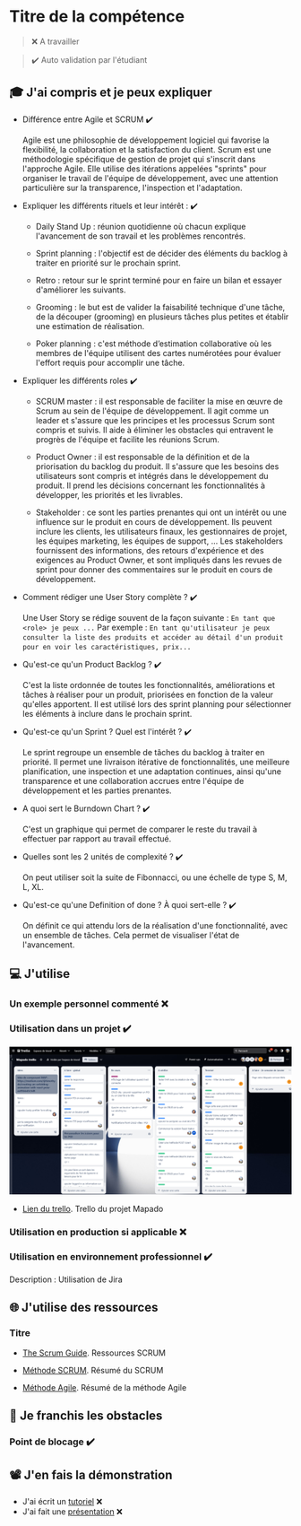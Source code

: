 # Titre de la compétence

> ❌ A travailler

> ✔️ Auto validation par l'étudiant

## 🎓 J'ai compris et je peux expliquer

- Différence entre Agile et SCRUM ✔️

  Agile est une philosophie de développement logiciel qui favorise la flexibilité, la collaboration et la satisfaction du client. 
  Scrum est une méthodologie spécifique de gestion de projet qui s'inscrit dans l'approche Agile. Elle utilise des itérations appelées "sprints" pour organiser le travail de l'équipe de développement, avec une attention particulière sur la transparence, l'inspection et l'adaptation.

- Expliquer les différents rituels et leur intérêt : ✔️

  * Daily Stand Up : réunion quotidienne où chacun explique l'avancement de son travail et les problèmes rencontrés.

  * Sprint planning : l'objectif est de décider des éléments du backlog à traiter en priorité sur le prochain sprint.

  * Retro : retour sur le sprint terminé pour en faire un bilan et essayer d'améliorer les suivants.

  * Grooming : le but est de valider la faisabilité technique d'une tâche, de la découper (grooming) en plusieurs tâches plus petites et établir une estimation de réalisation.

  * Poker planning : c'est méthode d’estimation collaborative où les membres de l'équipe utilisent des cartes numérotées pour évaluer l'effort requis pour accomplir une tâche.

- Expliquer les différents roles ✔️
  * SCRUM master : il est responsable de faciliter la mise en œuvre de Scrum au sein de l'équipe de développement. Il agit comme un leader et s'assure que les principes et les processus Scrum sont compris et suivis. Il aide à éliminer les obstacles qui entravent le progrès de l'équipe et facilite les réunions Scrum.
  
  * Product Owner : il est responsable de la définition et de la priorisation du backlog du produit. Il s'assure que les besoins des utilisateurs sont compris et intégrés dans le développement du produit. Il prend les décisions concernant les fonctionnalités à développer, les priorités et les livrables.
  
  * Stakeholder : ce sont les parties prenantes qui ont un intérêt ou une influence sur le produit en cours de développement. Ils peuvent inclure les clients, les utilisateurs finaux, les gestionnaires de projet, les équipes marketing, les équipes de support, ... Les stakeholders fournissent des informations, des retours d'expérience et des exigences au Product Owner, et sont impliqués dans les revues de sprint pour donner des commentaires sur le produit en cours de développement.

- Comment rédiger une User Story complète ? ✔️

  Une User Story se rédige souvent de la façon suivante :
  `En tant que <role> je peux ...`
  Par exemple : 
  `En tant qu'utilisateur je peux consulter la liste des produits et accéder au détail d'un produit pour en voir les caractéristiques, prix...`

- Qu'est-ce qu'un Product Backlog ? ✔️

  C'est la liste ordonnée de toutes les fonctionnalités, améliorations et tâches à réaliser pour un produit, priorisées en fonction de la valeur qu'elles apportent. Il est utilisé lors des sprint planning pour sélectionner les éléments à inclure dans le prochain sprint.

- Qu'est-ce qu'un Sprint ? Quel est l'intérêt ? ✔️

  Le sprint regroupe un ensemble de tâches du backlog à traiter en priorité. Il permet une livraison itérative de fonctionnalités, une meilleure planification, une inspection et une adaptation continues, ainsi qu'une transparence et une collaboration accrues entre l'équipe de développement et les parties prenantes.

- A quoi sert le Burndown Chart ? ✔️

  C'est un graphique qui permet de comparer le reste du travail à effectuer par rapport au travail effectué. 

- Quelles sont les 2 unités de complexité ? ✔️

  On peut utiliser soit la suite de Fibonnacci, ou une échelle de type S, M, L, XL.

- Qu'est-ce qu'une Definition of done ? À quoi sert-elle ? ✔️

  On définit ce qui attendu lors de la réalisation d'une fonctionnalité, avec un ensemble de tâches. Cela permet de visualiser l'état de l'avancement.

## 💻 J'utilise

### Un exemple personnel commenté ❌ 

### Utilisation dans un projet ✔️

![screenshot du trello](../images/trello.png)
- [Lien du trello](https://trello.com/b/NpnI4p3W/mapado-trello).
  Trello du projet Mapado

### Utilisation en production si applicable ❌ 

### Utilisation en environnement professionnel ✔️

Description : Utilisation de Jira 

## 🌐 J'utilise des ressources

### Titre

- [The Scrum Guide](https://www.scrum.org/resources/scrum-guide).
  Ressources SCRUM

- [Méthode SCRUM](https://ignition-program.com/tuto/la-methode-scrum-pour-les-nuls).
  Résumé du SCRUM

- [Méthode Agile](https://asana.com/fr/resources/agile-methodology).
  Résumé de la méthode Agile

## 🚧 Je franchis les obstacles

### Point de blocage ✔️

## 📽️ J'en fais la démonstration

- J'ai écrit un [tutoriel]() ❌ 
- J'ai fait une [présentation]() ❌ 
